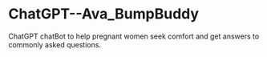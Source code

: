 # ChatGPT--Ava_BumpBuddy
ChatGPT chatBot to help pregnant women seek comfort and get answers to commonly asked questions.

